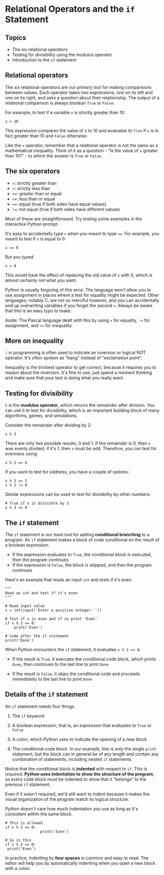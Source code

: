 # Relational Operators and the `if` Statement

## Topics

- The six relational operators
- Testing for divisibility using the modulus operator
- Introduction to the `if` statement

## Relational operators

The six relational operators are our primary tool for making comparisons between values. Each operator takes two expressions, one on its left and one on its right, and asks a question about their relationship. The output of a relational comparison is always boolean `True` or `False`.

For example, to test if a variable `x` is strictly greater than 10:
```
x > 10
```
This expression compares the value of x to 10 and evaluates to `True` if `x` is in fact greater than 10 and `False` otherwise.

Like the `=` operator, remember that a relational operator is not the same as a mathematical inequality. Think of it as a question - "Is the value of `x` greater than 10?" - to which the answer is `True` or `False`.

## The six operators

- `>`: strictly greater than
- `<`: strictly less than
- `>=`: greater than or equal
- `<=`: less than or equal
- `==`: equal (true if both sides have equal values)
- `!=`: not equal (true if both sides have different values)

Most of these are straightforward. Try testing some examples in the interactive Python prompt.

It's easy to accidentally type `=` when you meant to type `==`. For example, you meant to test if `x` is equal to 0:
```
x == 0
```
But you typed
```
x = 0
```
This would have the effect of replacing the old value of `x` with 0, which is almost certainly not what you want.

Python is usually forgiving of this error. The language won't allow you to use assignment in places where a test for equality might be expected. Other languages, notably C, are not so merciful however, and you can accidentally end up overwriting variables if you forget the second `=`. Always be aware that this is an easy typo to make.

Aside: The Pascal language dealt with this by using `=` for equality, `:=` for assignment, and `<>` for inequality.

## More on inequality

`!` in programming is often used to indicate an inversion or logical NOT operator. It's often spoken as "bang" instead of "exclamation point".

Inequality is the trickiest operator to get correct, because it requires you to reason about the inversion. It's fine to use, just spend a moment thinking and make sure that your test is doing what you really want.

## Testing for divisibility

`%` is the **modulus operator**, which returns the remainder after division. You can use it to test for divisibility, which is an important building block of many algorithms, games, and simulations.

Consider the remainder after dividing by 2:
```
x % 2
```
There are only two possible results, 0 and 1. If the remainder is 0, then `x` was evenly divided; if it's 1, then `x` must be odd. Therefore, you can test for evenness using:
```
x % 2 == 0
```
If you want to test for oddness, you have a couple of options:
```
x % 2 == 1
x % 2 != 0
```
Similar expressions can be used to test for divisibility by other numbers:
```
# True if x is divisible by 3
x % 3 == 0
```

## The `if` statement

The `if` statement is our main tool for adding **conditional branching** to a program. An `if` statement makes a block of code conditional on the result of a boolean expression.

- If the expression evaluates to `True`, the conditional block is executed, then the program continues
- If the expression is `False`, the block is *skipped*, and then the program continues

Here's an example that reads an input `int` and tests if it's even.
```
"""
Read an int and test if it's even
"""

# Read input value
x = int(input('Enter a positive integer: '))

# Test if x is even and if so print 'Even'
if x % 2 == 0:
    print('Even')

# Code after the if statement
print('Done')
```

When Python encounters the `if` statement, it evaluates `x % 2 == 0`.

- If the result is `True`, it executes the conditional code block, which prints `Even`, then continues to the last line to print `Done`
  
- If the result is `False`, it *skips* the conditional code and proceeds immediately to the last line to print `Done`

## Details of the `if` statement

An `if` statement needs four things.

1. The `if` keyword

2. A boolean expression; that is, an expression that evaluates to `True` or `False`

3. A colon, which Python uses to indicate the opening of a new block

4. The conditional code block. In our example, this is only the single `print` statement, but the block can in general be of any length and contain any combination of statements, including nested `if` statements.

Notice that the conditional block is **indented** with respect to `if`. This is *required*. **Python uses indentation to show the structure of the program**, so every code block must be indented to show that it "belongs" to the previous `if` statement.

Even if it wasn't required, we'd still want to indent because it makes the visual organization of the program match its logical structure.

Python doesn't care how much indentation you use as long as it's consistent within the same block.
```
# This is allowed
if x % 2 == 0:
                print('Even')

# So is this
if x % 2 == 0:
 print('Even')
```
In practice, indenting by **four spaces** is common and easy to read. The editor will help you by automatically indenting when you open a new block with a colon.
